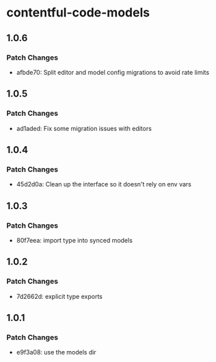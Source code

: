 # contentful-code-models

## 1.0.6

### Patch Changes

- afbde70: Split editor and model config migrations to avoid rate limits

## 1.0.5

### Patch Changes

- ad1aded: Fix some migration issues with editors

## 1.0.4

### Patch Changes

- 45d2d0a: Clean up the interface so it doesn't rely on env vars

## 1.0.3

### Patch Changes

- 80f7eea: import type into synced models

## 1.0.2

### Patch Changes

- 7d2662d: explicit type exports

## 1.0.1

### Patch Changes

- e9f3a08: use the models dir
